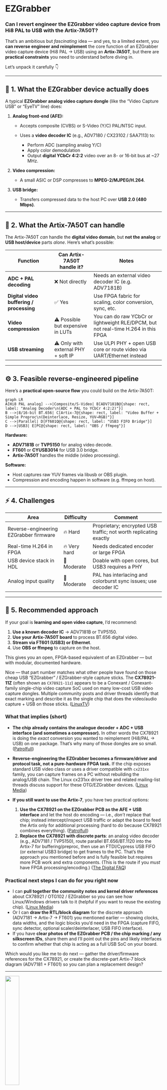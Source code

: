 # EZGrabber

### Can I revert engineer the EZGrabber video capture device from Hi8 PAL to USB with the Artix-7A50T?

That’s an ambitious but *fascinating* idea — and yes, to a limited extent, you **can reverse engineer and reimplement** the core function of an EZGrabber video capture device (Hi8 PAL → USB) using an **Artix-7A50T**, but there are **practical constraints** you need to understand before diving in.

Let’s unpack it carefully 👇

---

## 🧩 1. What the EZGrabber device actually does

A typical **EZGrabber analog video capture dongle** (like the “Video Capture USB” or “EyeTV” line) does:

1. **Analog front-end (AFE):**

   * Accepts composite (CVBS) or S-Video (Y/C) PAL/NTSC input.
   * Uses a **video decoder IC** (e.g., ADV7180 / CX23102 / SAA7113) to:

     * Perform ADC (sampling analog Y/C)
     * Apply color demodulation
     * Output **digital YCbCr 4:2:2** video over an 8- or 16-bit bus at ~27 MHz.
2. **Video compression:**

   * A small ASIC or DSP compresses to **MPEG-2/MJPEG/H.264**.
3. **USB bridge:**

   * Transfers compressed data to the host PC over **USB 2.0 (480 Mbps)**.

---

## 🧠 2. What the Artix-7A50T can handle

The Artix-7A50T *can* handle the **digital video domain**, but **not the analog** or **USB host/device** parts *alone*.
Here’s what’s possible:

| Function                                 | Can Artix-7A50T handle it?          | Notes                                                                              |
| ---------------------------------------- | ----------------------------------- | ---------------------------------------------------------------------------------- |
| **ADC + PAL decoding**                   | ❌ Not directly                      | Needs an external video decoder IC (e.g. ADV7181B)                                 |
| **Digital video buffering / processing** | ✅ Yes                               | Use FPGA fabric for scaling, color conversion, sync, etc.                          |
| **Video compression**                    | ⚠️ Possible but expensive in LUTs   | You can do raw YCbCr or lightweight RLE/DPCM, but not real-time H.264 in this FPGA |
| **USB streaming**                        | ⚠️ Only with external PHY + soft IP | Use ULPI PHY + open USB core or route video via UART/Ethernet instead              |

---

## ⚙️ 3. Feasible reverse-engineered pipeline

Here’s a **practical open-source flow** you could build on the Artix-7A50T:

```mermaid
graph LR
A[Hi8 PAL analog] -->|Composite/S-Video| B[ADV7181B@{shape: rect, label: "Analog Decoder\n(ADC + PAL to YCbCr 4:2:2)"}]
B -->|8/16-bit BT.656| C[Artix-7@{shape: rect, label: "Video Buffer + Simple Preproc\n(Deinterlace, Resize, YUV→RGB)"}]
C -->|Parallel| D[FT601Q@{shape: rect, label: "USB3 FIFO Bridge"}]
D -->|USB3| E[PC@{shape: rect, label: "OBS / ffmpeg"}]
```

**Hardware:**

* **ADV7181B** or **TVP5150** for analog video decode.
* **FT601** or **CYUSB3014** for USB 3.0 bridge.
* **Artix-7A50T** handles the middle (video processing).

**Software:**

* Host captures raw YUV frames via libusb or OBS plugin.
* Compression and encoding happen in software (e.g. ffmpeg on host).

---

## ⚡ 4. Challenges

| Area                                | Difficulty   | Comment                                                           |
| ----------------------------------- | ------------ | ----------------------------------------------------------------- |
| Reverse-engineering EZGrabber firmware | 🔥 Hard      | Proprietary; encrypted USB traffic; not worth replicating exactly |
| Real-time H.264 in FPGA             | 🔥 Very hard | Needs dedicated encoder or large FPGA                             |
| USB device stack in HDL             | 🧠 Moderate  | Doable with open cores, but USB3 requires a PHY                   |
| Analog input quality                | 🧠 Moderate  | PAL has interlacing and colorburst sync issues; use decoder IC    |

---

## 🧩 5. Recommended approach

If your goal is **learning and open video capture**, I’d recommend:

1. **Use a known decoder IC** → ADV7181B or TVP5150.
2. **Use your Artix-7A50T board** to process BT.656 digital video.
3. **Stream via FT601 (USB3) or Ethernet**.
4. Use **OBS or ffmpeg** to capture on the host.

This gives you an open, FPGA-based equivalent of an EZGrabber — but with modular, documented hardware.

Nice — that part number matches what other people have found on those cheap USB “EZGrabber” / EZGrabber-style capture sticks.  The **CX78921-11Z** (often shown as `CX78921-11z`) appears to be a Conexant / Conexant-family single-chip video capture SoC used on many low-cost USB video capture dongles. Multiple community posts and driver threads identify that exact marking and describe it as the single chip that does the video/audio capture + USB on those sticks. ([LinuxTV][1])

### What that implies (short)

* **The chip already contains the analogue decoder + ADC + USB interface (and sometimes a compressor).** In other words the CX78921 is doing the *exact* conversion you wanted to reimplement (Hi8/PAL → USB) on one package. That’s why many of those dongles are so small. ([Patrolfull][2])
* **Reverse-engineering the EZGrabber becomes a firmware/driver and protocol task, not a pure-hardware FPGA task.** If the chip exposes standard USB video class or uses a driver compatible with `cx231xx` family, you can capture frames on a PC without rebuilding the analog/USB chain. The Linux cx231xx driver tree and related mailing-list threads discuss support for these OTG/EZGrabber devices. ([Linux Media][3])
* **If you still want to use the Artix-7**, you have two practical options:

  1. **Use the CX78921 on the EZGrabber PCB as the AFE + USB interface** and let the host do encoding — i.e., *don’t* replace that chip; instead intercept/inspect USB traffic or adapt the board to feed the Artix only for additional processing (hard to do because CX78921 combines everything). ([Patrolfull][2])
  2. **Replace the CX78921 with discrete parts**: an analog video decoder (e.g., ADV7181 / TVP5150), route parallel BT.656/BT.1120 into the Artix-7 for buffering/preproc, then use an FTDI/Cypress USB FIFO (or external USB3 bridge) to get frames to the PC. That’s the approach you mentioned before and is fully feasible but requires more PCB work and extra components. (This is the route if you *must* have FPGA processing/encoding.) ([The Digital FAQ][4])

### Practical next steps I can do for you right now

* I can **pull together the community notes and kernel driver references** about CX78921 / OTG102 / EZGrabber so you can see how Linux/Windows drivers talk to it (helpful if you want to reuse the existing chip). ([Linux Media][3])
* Or I can **draw the RTL/block diagram** for the discrete approach (ADV7181 → Artix-7 → FT601) you mentioned earlier — showing clocks, data widths, and the logic blocks you’d need in the FPGA (capture FIFO, sync detector, optional scaler/deinterlacer, USB FIFO interface).
* If you have **clear photos of the EZGrabber PCB / the chip marking / any silkscreen IDs**, share them and I’ll point out the pins and likely interfaces to confirm whether that chip is acting as a full USB SoC on your board.

Which would you like me to do next — gather the driver/firmware references for the CX78921, or create the discrete-part Artix-7 block diagram (ADV7181 + FT601) so you can plan a replacement design?

[1]: https://www.linuxtv.org/wiki/index.php/OTG102?utm_source=chatgpt.com "OTG102 - LinuxTVWiki"
[2]: https://patrolfull.blogg.se/2022/june/ez-grabber-2-windows-8.html?utm_source=chatgpt.com "Ez grabber 2 windows 8"
[3]: https://linux-media.vger.kernel.narkive.com/xbsm0L6h/cx231xx-add-support-for-otg102-aka-ezgrabber2?utm_source=chatgpt.com "cx231xx : Add support for OTG102 aka EZGrabber2"
[4]: https://www.digitalfaq.com/forum/video-capture/9190-comparing-capture-cards.html?utm_source=chatgpt.com "Comparing capture cards handling lousy tapes?"

---

<img src=images/CX78921-11Z.png width='30%' height='30%' > </img>

The photo looks nearly identical to the **Conexant CX78921-11Z** family used in older USB video-capture sticks.
Your marking:

```
CX78921-11Z
EP1920.05
1341 SGP
```

suggests:

* **CX78921-11Z** → main part number (Conexant analog video capture SoC).
* **EP1920.05** → internal lot or mask revision.
* **1341 SGP** → manufactured in week 41 of 2013 (Singapore).

---

### 🔍 What this chip does

This is a **Conexant video capture SoC**, functionally similar to the CX231xx line.
It integrates:

1. **Analog Front-End (AFE)** — Composite/S-Video input + ADC.
2. **PAL/NTSC decoder** — Color demodulation, sync, timing.
3. **Audio ADC (optional)**.
4. **USB 2.0 device controller** — transfers digitized YUV video to the host.
5. **Optional MPEG encoder block** (depends on variant).

Essentially, it performs the *entire* Hi8-to-USB conversion on its own.
That’s why the Elgato or EasyCAP stick doesn’t have separate decoder + USB chips — this one does both.

---

### ⚙️ Why this matters for your FPGA plan

If your goal is to **replace or tap into** the video path with your **Artix-7A50T**, then:

| Objective                                                               | Feasibility                             | Comment                                                                                                             |
| ----------------------------------------------------------------------- | --------------------------------------- | ------------------------------------------------------------------------------------------------------------------- |
| Tap raw digital video before USB                                        | ⚠️ Hard                                 | You’d need to probe internal BT.656/YCbCr bus lines between the AFE and USB engine—often buried inside the package. |
| Replace the chip with FPGA                                              | ❌ Not realistic                         | It’s a large mixed-signal SoC with analog front-end and USB PHY.                                                    |
| Reuse its analog front-end, output to FPGA                              | ⚠️ Possible *if* it exposes BT.656 pins | You’d need to trace pins and find datasheet/pinout (none public).                                                   |
| Fully re-create the function using FPGA + external decoder + USB bridge | ✅ Feasible                              | Use ADV7181B → Artix-7 → FT601/CYUSB3014 chain (open design).                                                       |

---

### 🧩 Practical recommendation

Since Conexant datasheets are NDA-only and the CX78921 USB protocol is closed, **don’t try to reverse engineer it electrically**.
Instead, use it as a **black-box reference**:

* Study USB enumeration (e.g., with `usbmon` or Wireshark) to understand the data format.
* Replicate the *system architecture* with open components:

  * Analog decoder (ADV7181B / TVP5150)
  * Artix-7 for digital processing
  * FT601 for USB3 streaming

---

# Kicad Design

You *can* design a small KiCad board that hosts the **ADV7181B** (analog video decoder) and **FT601** (USB3 FIFO bridge), then connect both to your **Artix-7A50T** board via PMODs (or a more suitable header).
However, you’ll need to consider **pin count, signaling speed, and power** carefully.
Let’s break it down precisely 👇

---

## 🧩 1. Core concept

Here’s the modular concept you’re describing:

```mermaid
graph LR
A[Hi8 PAL Analog In] -->|Composite / S-Video| B[ADV7181B@{shape: rect, label: "Analog Decoder\n(PAL→YCbCr 4:2:2, BT.656)"}]
B -->|8-bit YCbCr @27 MHz| C[Artix-7A50T@{shape: rect, label: "FPGA Board\n(Video FIFO + Preproc)"}]
C -->|16/32-bit FIFO Bus| D[FT601@{shape: rect, label: "USB3 Bridge\n(Streaming to PC)"}]
D -->|USB3| E[PC@{shape: rect, label: "OBS / ffmpeg"}]
```

So your KiCad board is basically a **video I/O daughterboard**.
It sits between the analog source (Hi8 PAL) and the FPGA + PC.

---

## ⚙️ 2. Electrical considerations

### 🧠 (a) PMOD connector limits

* A PMOD gives **only 8 GPIOs + GND + 3.3 V**, typically at ≤ 33 MHz reliable rate.
* ADV7181B outputs an **8-bit BT.656 video stream at 27 MHz**, plus sync/clock signals (≈11 lines).
  → This *just* fits, but only if you dedicate **two PMODs** (≈16 data + 2 control lines).

So you’ll likely need a **dual-PMOD ribbon or FMC-style breakout**.

**Recommended:**
Use a **2×6 or 2×12 pin header** instead of strict PMOD to avoid signal integrity issues.

---

### ⚡ (b) FT601 interface

* FT601 uses a **FIFO interface (16-bit or 32-bit)** at up to 100 MHz.
* That’s *far* beyond PMOD capability.
* It’s better to connect it via a **dedicated high-speed header** (short traces, solid ground return).

Thus, I’d propose **two connectors**:

* One low-speed for the ADV7181B (27 MHz domain).
* One high-speed (short ribbon) for FT601 (USB streaming).

---

### 🔌 (c) Power

* ADV7181B: 1.8 V core + 3.3 V I/O.
* FT601: 1.2 V core + 3.3 V I/O + 5 V USB input.
* Add local LDOs or DC/DC converters:

  * **TPS7A02** or **AP7333** (for 1.8 V, 1.2 V rails).
  * USB 5 V can feed 3.3 V via a regulator.

---

### 📶 (d) Clocks

* ADV7181B needs a **27 MHz crystal** (for PAL).
* FT601 has an **internal PLL** from USB refclock.
* Your Artix-7 can sample ADV7181B output using its **27 MHz pixel clock** directly.

---

## 🧩 3. FPGA I/O summary

| Signal                 | From     | To    | Voltage | Notes                   |
| ---------------------- | -------- | ----- | ------- | ----------------------- |
| Y[7:0]                 | ADV7181B | FPGA  | 3.3 V   | 8-bit video data        |
| PCLK                   | ADV7181B | FPGA  | 3.3 V   | 27 MHz pixel clock      |
| HS/VS/FIELD            | ADV7181B | FPGA  | 3.3 V   | optional syncs          |
| FIFO_DATA[31:0]        | FPGA     | FT601 | 3.3 V   | synchronous data to USB |
| FIFO_CTRL (WR/RD/FLAG) | FPGA     | FT601 | 3.3 V   | handshake               |

---

## 🛠️ 4. What to put on your KiCad board

| Section           | Components                                            |
| ----------------- | ----------------------------------------------------- |
| **Video input**   | RCA or S-Video jacks, anti-alias RC filters           |
| **Decoder**       | ADV7181B + 27 MHz crystal + 1.8 V/3.3 V LDOs          |
| **USB bridge**    | FT601Q + ESD protection + USB3 Type-B connector       |
| **Connectors**    | Dual-PMOD header or 2×12 expansion header for Artix-7 |
| **Power**         | LDOs from 5 V USB, optional jumper for external 5 V   |
| **Clock routing** | 27 MHz → FPGA via buffer or direct from ADV7181B      |

---

## 🧰 5. Open-source reference designs

You can look at:

* **Analog Devices ADV7181B eval board** (schematic publicly available).
* **FT601Q evaluation board** (FTDI has full KiCad/Altium design files).
* Combine their reference schematics into one small daughterboard.

---

## ✅ Feasibility summary

| Function            | Status | Notes                                            |
| ------------------- | ------ | ------------------------------------------------ |
| PAL capture         | ✅      | ADV7181B handles it natively                     |
| 8-bit video to FPGA | ✅      | 27 MHz BT.656 over PMOD (prefer dual-PMOD)       |
| USB3 to PC          | ⚠️     | Needs FT601 header, not PMOD                     |
| KiCad layout        | ✅      | Both chips are QFP/QFN, can route on 4-layer PCB |

